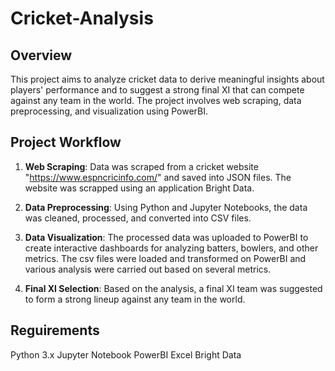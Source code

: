 # Cricket-Analysis

## Overview
This project aims to analyze cricket data to derive meaningful insights about players' performance and to suggest a strong final XI that can compete against any team in the world. The project involves web scraping, data preprocessing, and visualization using PowerBI.

## Project Workflow
1. **Web Scraping**: Data was scraped from a cricket website "https://www.espncricinfo.com/" and saved into JSON files. The website was scrapped using an application Bright Data.
   
2. **Data Preprocessing**: Using Python and Jupyter Notebooks, the data was cleaned, processed, and converted into CSV files.
   
3. **Data Visualization**: The processed data was uploaded to PowerBI to create interactive dashboards for analyzing batters, bowlers, and other metrics. The csv files were loaded and transformed on PowerBI and various analysis were carried out based on several metrics.
   
4. **Final XI Selection**: Based on the analysis, a final XI team was suggested to form a strong lineup against any team in the world.

## Reguirements
Python 3.x
Jupyter Notebook
PowerBI
Excel
Bright Data


